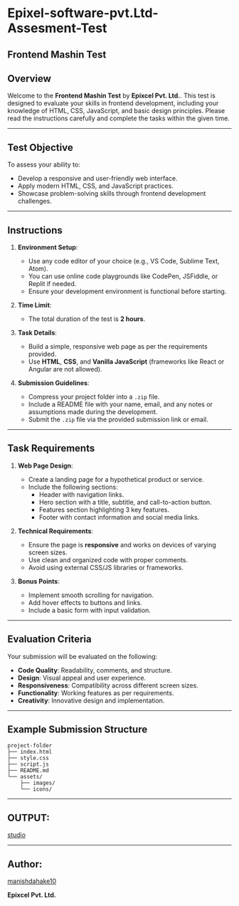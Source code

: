 # Epixel-software-pvt.Ltd-Assesment-Test
## Frontend Mashin Test

## Overview
Welcome to the **Frontend Mashin Test** by **Epixcel Pvt. Ltd.**. This test is designed to evaluate your skills in frontend development, including your knowledge of HTML, CSS, JavaScript, and basic design principles. Please read the instructions carefully and complete the tasks within the given time.

---

## Test Objective
To assess your ability to:
- Develop a responsive and user-friendly web interface.
- Apply modern HTML, CSS, and JavaScript practices.
- Showcase problem-solving skills through frontend development challenges.

---

## Instructions
1. **Environment Setup**:
   - Use any code editor of your choice (e.g., VS Code, Sublime Text, Atom).
   - You can use online code playgrounds like CodePen, JSFiddle, or Replit if needed.
   - Ensure your development environment is functional before starting.

2. **Time Limit**:
   - The total duration of the test is **2 hours**.

3. **Task Details**:
   - Build a simple, responsive web page as per the requirements provided.
   - Use **HTML**, **CSS**, and **Vanilla JavaScript** (frameworks like React or Angular are not allowed).

4. **Submission Guidelines**:
   - Compress your project folder into a `.zip` file.
   - Include a README file with your name, email, and any notes or assumptions made during the development.
   - Submit the `.zip` file via the provided submission link or email.

---

## Task Requirements
1. **Web Page Design**:
   - Create a landing page for a hypothetical product or service.
   - Include the following sections:
     - Header with navigation links.
     - Hero section with a title, subtitle, and call-to-action button.
     - Features section highlighting 3 key features.
     - Footer with contact information and social media links.

2. **Technical Requirements**:
   - Ensure the page is **responsive** and works on devices of varying screen sizes.
   - Use clean and organized code with proper comments.
   - Avoid using external CSS/JS libraries or frameworks.

3. **Bonus Points**:
   - Implement smooth scrolling for navigation.
   - Add hover effects to buttons and links.
   - Include a basic form with input validation.

---

## Evaluation Criteria
Your submission will be evaluated on the following:
- **Code Quality**: Readability, comments, and structure.
- **Design**: Visual appeal and user experience.
- **Responsiveness**: Compatibility across different screen sizes.
- **Functionality**: Working features as per requirements.
- **Creativity**: Innovative design and implementation.

---

## Example Submission Structure
```
project-folder
├── index.html
├── style.css
├── script.js
├── README.md
└── assets/
    ├── images/
    └── icons/
```

---
## OUTPUT:
[studio](https://studio-assesment-test.netlify.app/)

---

 ## Author:
 [manishdahake10](manishdahake10)

**Epixcel Pvt. Ltd.**


